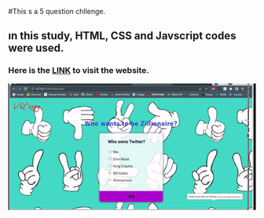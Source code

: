 #This s a 5 question chllenge.

## ın this study, HTML, CSS and Javscript codes were used. 

### Here is the <a href="#">LINK</a> to visit the website.

![screen.gif](img/screen.gif)